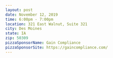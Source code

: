 ```yaml
---
layout: post
date: November 12, 2019
time: 6:00pm - 7:00pm
location: 321 East Walnut, Suite 321
city: Des Moines
state: IA
zip: 50309
pizzaSponsorName: Gain Compliance
pizzaSponsorSite: https://gaincompliance.com/
---
```

